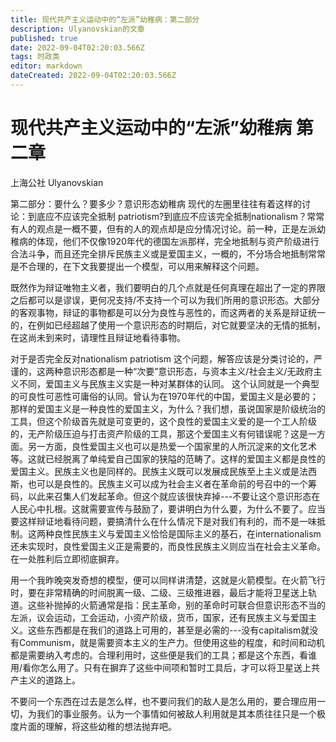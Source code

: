 ```yaml
---
title: 现代共产主义运动中的“左派”幼稚病：第二部分
description: Ulyanovskian的文章
published: true
date: 2022-09-04T02:20:03.566Z
tags: 时政类
editor: markdown
dateCreated: 2022-09-04T02:20:03.566Z
---
```


# 现代共产主义运动中的“左派”幼稚病 第二章
上海公社 Ulyanovskian

第二部分：要什么？要多少？意识形态幼稚病
现代的左圈里往往有着这样的讨论：到底应不应该完全抵制 patriotism?到底应不应该完全抵制nationalism？常常有人的观点是一概不要，但有的人的观点却是应分情况讨论。前一种，正是左派幼稚病的体现，他们不仅像1920年代的德国左派那样，完全地抵制与资产阶级进行合法斗争，而且还完全排斥民族主义或是爱国主义，一概的，不分场合地抵制常常是不合理的，在下文我要提出一个模型，可以用来解释这个问题。

既然作为辩证唯物主义者，我们要明白的几个点就是任何真理在超出了一定的界限之后都可以是谬误，更何况支持/不支持一个可以为我们所用的意识形态。大部分的客观事物，辩证的事物都是可以分为良性与恶性的，而这两者的关系是辩证统一的，在例如已经超越了使用一个意识形态的时期后，对它就要坚决的无情的抵制，在这尚未到来时，请理性且辩证地看待事物。

对于是否完全反对nationalism patriotism 这个问题，解答应该是分类讨论的，严谨的，这两种意识形态都是一种“次要”意识形态，与资本主义/社会主义/无政府主义不同，爱国主义与民族主义实是一种对某群体的认同。 这个认同就是一个典型的可良性可恶性可庸俗的认同。曾认为在1970年代的中国，爱国主义是必要的；那样的爱国主义是一种良性的爱国主义，为什么？我们想，虽说国家是阶级统治的工具，但这个阶级首先就是可变更的，这个良性的爱国主义爱的是一个工人阶级的，无产阶级压迫与打击资产阶级的工具，那这个爱国主义有何错误呢？这是一方面。另一方面，良性爱国主义也可以是热爱一个国家里的人所沉淀来的文化艺术等。这就已经脱离了单纯爱自己国家的狭隘的范畴了。这样的爱国主义都是良性的爱国主义。民族主义也是同样的。民族主义既可以发展成民族至上主义或是法西斯，也可以是良性的。民族主义可以成为社会主义者在革命前的号召中的一个筹码，以此来召集人们发起革命。但这个就应该很快弃掉---不要让这个意识形态在人民心中扎根。这就需要宣传与鼓励了，要讲明白为什么要，为什么不要了。应当要这样辩证地看待问题，要搞清什么在什么情况下是对我们有利的，而不是一味抵制。这两种良性民族主义与爱国主义恰恰是国际主义的基石，在internationalism还未实现时，良性爱国主义正是需要的，而良性民族主义则应当在社会主义革命。在一处胜利后立即彻底摒弃。

用一个我昨晚突发奇想的模型，便可以同样讲清楚，这就是火箭模型。在火箭飞行时，要在非常精确的时间脱离一级、二级、三级推进器，最后才能将卫星送上轨道。这些补抛掉的火箭通常是指：民主革命，别的革命时可联合但意识形态不当的左派，议会运动，工会运动，小资产阶级，货币，国家，还有民族主义与爱国主义。这些东西都是在我们的道路上可用的，甚至是必需的---没有capitalism就没有Communism，就是需要资本主义的生产力。但使用这些的程度，和时间和动机都是需要纳入考虑的。合理利用时，这些便是我们的工具；都是这个东西，看谁用/看你怎么用了。只有在摒弃了这些中间项和暂时工具后，才可以将卫星送上共产主义的道路上。

不要问一个东西在过去是怎么样，也不要问我们的敌人是怎么用的，要合理应用一切，为我们的事业服务。认为一个事情如何被敌人利用就是其本质往往只是一个极度片面的理解，将这些幼稚的想法抛弃吧。
